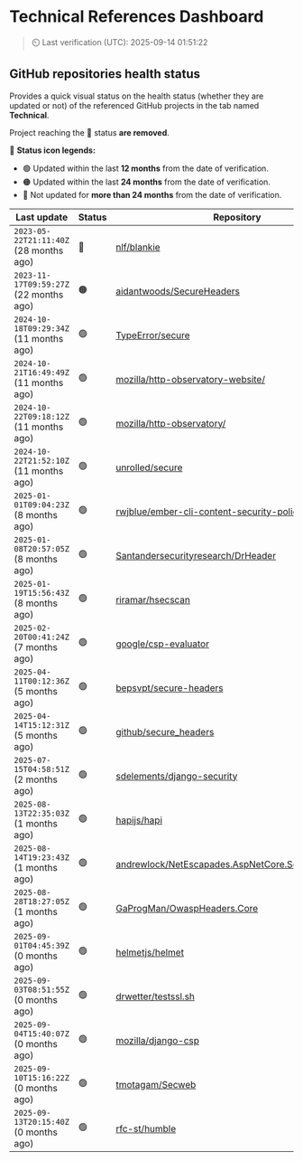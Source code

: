 
# Technical References Dashboard

> :timer_clock: Last verification (UTC): 2025-09-14 01:51:22

## GitHub repositories health status

Provides a quick visual status on the health status (whether they are updated or not) of the referenced GitHub projects in the tab named **Technical**.

Project reaching the :red_circle: status **are removed**.

:speech_balloon: **Status icon legends:**

* :green_circle: Updated within the last **12 months** from the date of verification.
* :orange_circle: Updated within the last **24 months** from the date of verification.
* :red_circle: Not updated for **more than 24 months** from the date of verification.

| Last update | Status | Repository |
| --- | --- | --- |
| `2023-05-22T21:11:40Z` (28 months ago) | :red_circle: | [nlf/blankie](https://github.com/nlf/blankie) |
| `2023-11-17T09:59:27Z` (22 months ago) | :orange_circle: | [aidantwoods/SecureHeaders](https://github.com/aidantwoods/SecureHeaders) |
| `2024-10-18T09:29:34Z` (11 months ago) | :green_circle: | [TypeError/secure](https://github.com/TypeError/secure) |
| `2024-10-21T16:49:49Z` (11 months ago) | :green_circle: | [mozilla/http-observatory-website/](https://github.com/mozilla/http-observatory-website/) |
| `2024-10-22T09:18:12Z` (11 months ago) | :green_circle: | [mozilla/http-observatory/](https://github.com/mozilla/http-observatory/) |
| `2024-10-22T21:52:10Z` (11 months ago) | :green_circle: | [unrolled/secure](https://github.com/unrolled/secure) |
| `2025-01-01T09:04:23Z` (8 months ago) | :green_circle: | [rwjblue/ember-cli-content-security-policy/](https://github.com/rwjblue/ember-cli-content-security-policy/) |
| `2025-01-08T20:57:05Z` (8 months ago) | :green_circle: | [Santandersecurityresearch/DrHeader](https://github.com/Santandersecurityresearch/DrHeader) |
| `2025-01-19T15:56:43Z` (8 months ago) | :green_circle: | [riramar/hsecscan](https://github.com/riramar/hsecscan) |
| `2025-02-20T00:41:24Z` (7 months ago) | :green_circle: | [google/csp-evaluator](https://github.com/google/csp-evaluator) |
| `2025-04-11T00:12:36Z` (5 months ago) | :green_circle: | [bepsvpt/secure-headers](https://github.com/bepsvpt/secure-headers) |
| `2025-04-14T15:12:31Z` (5 months ago) | :green_circle: | [github/secure_headers](https://github.com/github/secure_headers) |
| `2025-07-15T04:58:51Z` (2 months ago) | :green_circle: | [sdelements/django-security](https://github.com/sdelements/django-security) |
| `2025-08-13T22:35:03Z` (1 months ago) | :green_circle: | [hapijs/hapi](https://github.com/hapijs/hapi) |
| `2025-08-14T19:23:43Z` (1 months ago) | :green_circle: | [andrewlock/NetEscapades.AspNetCore.SecurityHeaders](https://github.com/andrewlock/NetEscapades.AspNetCore.SecurityHeaders) |
| `2025-08-28T18:27:05Z` (1 months ago) | :green_circle: | [GaProgMan/OwaspHeaders.Core](https://github.com/GaProgMan/OwaspHeaders.Core) |
| `2025-09-01T04:45:39Z` (0 months ago) | :green_circle: | [helmetjs/helmet](https://github.com/helmetjs/helmet) |
| `2025-09-03T08:51:55Z` (0 months ago) | :green_circle: | [drwetter/testssl.sh](https://github.com/drwetter/testssl.sh) |
| `2025-09-04T15:40:07Z` (0 months ago) | :green_circle: | [mozilla/django-csp](https://github.com/mozilla/django-csp) |
| `2025-09-10T15:16:22Z` (0 months ago) | :green_circle: | [tmotagam/Secweb](https://github.com/tmotagam/Secweb) |
| `2025-09-13T20:15:40Z` (0 months ago) | :green_circle: | [rfc-st/humble](https://github.com/rfc-st/humble) |

